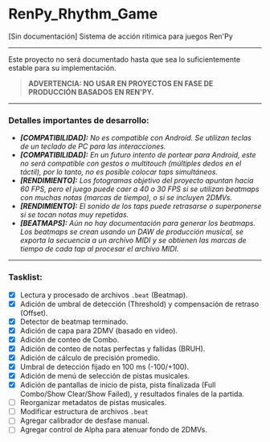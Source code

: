 # RenPy_Rhythm_Game
[Sin documentación] Sistema de acción rítimica para juegos Ren'Py

---

Este proyecto no será documentado hasta que sea lo suficientemente estable para su implementación.

> **ADVERTENCIA: NO USAR EN PROYECTOS EN FASE DE PRODUCCIÓN BASADOS EN REN'PY.**

---
### Detalles importantes de desarrollo:
* _**[COMPATIBILIDAD]:** No es compatible con Android. Se utilizan teclas de un teclado de PC para las interacciones._
* _**[COMPATIBILIDAD]:** En un futuro intento de portear para Android, este no será compatible con gestos o multitouch (múltiples dedos en el táctil), por lo tanto, no es posible colocar taps simultáneos._
* _**[RENDIMIENTO]:** Los fotogramas objetivo del proyecto apuntan hacia 60 FPS, pero el juego puede caer a 40 o 30 FPS si se utilizan beatmaps con muchas notas (marcas de tiempo), o si se incluyen 2DMVs._
* _**[RENDIMIENTO]:** El sonido de los taps puede retrasarse o superponerse si se tocan notas muy repetidas._
* _**[BEATMAPS]:** Aún no hay documentación para generar los beatmaps. Los beatmaps se crean usando un DAW de producción musical, se exporta la secuencia a un archivo MIDI y se obtienen las marcas de tiempo de cada tap al procesar el archivo MIDI._

---
### Tasklist:
- [x] Lectura y procesado de archivos `.beat` (Beatmap).
- [x] Adición de umbral de detección (Threshold) y compensación de retraso (Offset).
- [x] Detector de beatmap terminado.
- [x] Adición de capa para 2DMV (basado en video).
- [x] Adición de conteo de Combo.
- [x] Adición de conteo de notas perfectas y fallidas (BRUH).
- [x] Adición de cálculo de precisión promedio.
- [x] Umbral de detección fijado en 100 ms (-100/+100).
- [x] Adición de menú de selección de pistas musicales.
- [x] Adición de pantallas de inicio de pista, pista finalizada (Full Combo/Show Clear/Show Failed), y resultados finales de la partida.
- [ ] Reorganizar metadatos de pistas musicales.
- [ ] Modificar estructura de archivos `.beat`
- [ ] Agregar calibrador de desfase manual.
- [ ] Agregar control de Alpha para atenuar fondo de 2DMVs.
